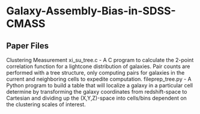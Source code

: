 # Galaxy-Assembly-Bias-in-SDSS-CMASS


Paper Files
---------------------------------------------
Clustering Measurement
xi_su_tree.c - A C program to calculate the 2-point correlation function for a lightcone distribution of galaxies. Pair counts are performed with a tree structure, only computing pairs for galaxies in the current and neighboring cells to expedite computation.
fileprep_tree.py - A Python program to build a table that will localize a galaxy in a particular cell determine by transforming the galaxy coordinates from redshift-space to Cartesian and dividing up the (X,Y,Z)-space into cells/bins dependent on the clustering scales of interest.
